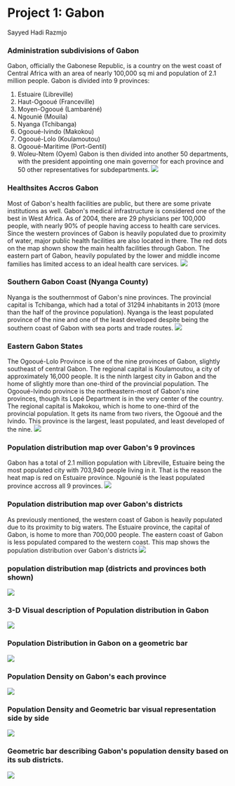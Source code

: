 
# Project 1: Gabon
Sayyed Hadi Razmjo

### Administration subdivisions of Gabon
Gabon, officially the Gabonese Republic, is a country on the west coast of Central Africa with an area of nearly 100,000 sq mi and 
population of 2.1 million people. Gabon is divided into 9 provinces: 
1. Estuaire (Libreville)
2. Haut-Ogooué (Franceville)
3. Moyen-Ogooué (Lambaréné)
4. Ngounié (Mouila)
5. Nyanga (Tchibanga)
6. Ogooué-Ivindo (Makokou)
7. Ogooué-Lolo (Koulamoutou)
8. Ogooué-Maritime (Port-Gentil)
9. Woleu-Ntem (Oyem)
Gabon is then divided into another 50 departments, with the president appointing one main governor for each province and 50 other 
representatives for subdepartments. 
![](Gabon.png)

### Healthsites Accros Gabon
Most of Gabon's health facilities are public, but there are some private institutions as well. Gabon's medical infrastructure is considered one of the best in West Africa. As of 2004, there are 29 physicians per 100,000 people, with nearly 90% of people having access to health care services. Since the western provinces of Gabon is heavily populated due to proximity of water, major public health facilities are also located in there. The red dots on the map shown show the main health facilities through Gabon. The eastern part of Gabon, heavily populated by the lower and middle income families has limited access to an ideal health care services. 
![](Gabon_stretch_goal_1.png)

### Southern Gabon Coast (Nyanga County)
Nyanga is the southernmost of Gabon's nine provinces. The provincial capital is Tchibanga, which had a total of 31294 inhabitants in 2013 (more than the half of the province population). Nyanga is the least populated province of the nine and one of the least developed despite being the southern coast of Gabon with sea ports and trade routes.
![](Gabon_stretch_goal_2.png)


### Eastern Gabon States
The Ogooué-Lolo Province is one of the nine provinces of Gabon, slightly southeast of central Gabon. The regional capital is Koulamoutou, a city of approximately 16,000 people. It is the ninth largest city in Gabon and the home of slightly more than one-third of the provincial population.
The Ogooué-Ivindo province is the northeastern-most of Gabon's nine provinces, though its Lopé Department is in the very center of the country. The regional capital is Makokou, which is home to one-third of the provincial population. It gets its name from two rivers, the Ogooué and the Ivindo. This province is the largest, least populated, and least developed of the nine.
![](Gabon_stretch_goal_3.png)

### Population distribution map over Gabon's 9 provinces
Gabon has a total of 2.1 million population with Libreville, Estuaire being the most populated city with 703,940 people living in it. That is the reason the heat map is red on Estuaire province. Ngounié is the least populated province accross all 9 provinces. 
![](Gabon_population_map.png)

### Population distribution map over Gabon's districts
As previously mentioned, the western coast of Gabon is heavily populated due to its proximity to big waters. The Estuaire province, the capital of Gabon, is home to more than 700,000 people. The eastern coast of Gabon is less populated compared to the western coast. This map shows the population distribution over Gabon's districts
![](project_1_part2_stretch_goal_1.png)

### population distribution map (districts and provinces both shown)
![](project_1_part2_stretch_goal_2.png)

### 3-D Visual description of Population distribution in Gabon
![](Project_1_part2_stretch_goal_3.gif)


### Population Distribution in Gabon on a geometric bar
![](project_1_part3_Ordered_filled_geom_bar.png)

### Population Density on Gabon's each province
![](project_1_part3_population_map_with_density.png)

### Population Density and Geometric bar visual representation side by side
![](project_1_part3_population_side_by_side.png)

### Geometric bar describing Gabon's population density based on its sub districts. 
![](project_1_part3_stretch_goal_1.png) 
